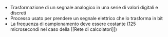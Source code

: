 - Trasformazione di un segnale analogico in una serie di valori digitali e discreti
- Processo usato per prendere un segnale elettrico che lo trasforma in bit
- La frequenza di campionamento deve essere costante (125 microsecondi nel caso della [[Rete di calcolatori]])